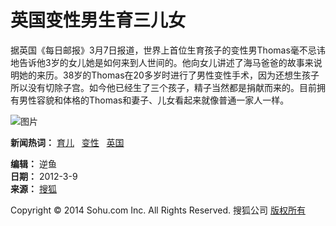# 英国变性男生育三儿女

据英国《每日邮报》3月7日报道，世界上首位生育孩子的变性男Thomas毫不忌讳地告诉他3岁的女儿她是如何来到人世间的。他向女儿讲述了海马爸爸的故事来说明她的来历。38岁的Thomas在20多岁时进行了男性变性手术，因为还想生孩子所以没有切除子宫。如今他已经生了三个孩子，精子当然都是捐献而来的。目前拥有男性容貌和体格的Thomas和妻子、儿女看起来就像普通一家人一样。

![图片](http://photocdn.sohu.com/20071204/Img253796296.gif)

**新闻热词：** [育儿](http://pics.focus.cn/tag-28356-912496.shtml)   [变性](http://pics.focus.cn/tag-16291-912496.shtml)   [英国](http://pics.focus.cn/tag-19682-912496.shtml) 

**编辑：** 逆鱼  
**日期：** 2012-3-9  
**来源：** [搜狐](http://pics.focus.cn)  

Copyright © 2014 Sohu.com Inc. All Rights Reserved. 搜狐公司 [版权所有](http://corp.sohu.com/s2007/copyright/)
<!-- tcd_original_link http://pic.sh.sohu.com/group-331660.shtml -->
